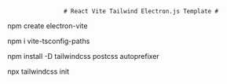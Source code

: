 
                    # React Vite Tailwind Electron.js Template #

npm create electron-vite

npm i vite-tsconfig-paths

npm install -D tailwindcss postcss autoprefixer

npx tailwindcss init




